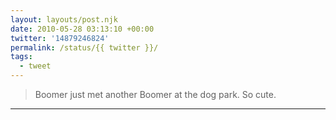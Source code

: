 ```yaml
---
layout: layouts/post.njk
date: 2010-05-28 03:13:10 +00:00
twitter: '14879246824'
permalink: /status/{{ twitter }}/
tags: 
  - tweet
---
```


> Boomer just met another Boomer at the dog park. So cute.

---
